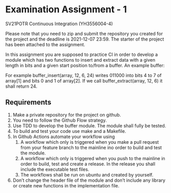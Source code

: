 # Examination Assignment - 1
SV21POTR Continuous Integration (YH3556004-4)

Please note that you need to zip and submit the repository you created for the project and the deadline is 2021-12-07 23:59. The starter of the project has been attached to the assignment. 

In this assignment you are supposed to practice CI in order to develop a module
which has two functions to insert and extract data with a given length in bits and a
given start position to/from a buffer.
An example buffer:


For example buffer_insert(array, 12, 6, 24) writes 011000 into bits 4 to 7 of array[1]
and bits 0 and 1 of array[2]. If we call buffer_extract(array, 12, 6) it shall return 24.

## Requirements
1. Make a private repository for the project on github.
2. You need to follow the Github Flow strategy.
3. Use TDD to develop the buffer module. The module shall fully be tested.
4. To build and test your code use make and a Makefile.
5. In Github Actions automate your workflow using
    1. A workflow which only is triggered when you make a pull request from your
feature branch to the mainline ino order to build and test the module.
    2. A workflow which only is triggered when you push to the mainline in order to
build, test and create a release. In the release you shall include the
executable test files.
    3. The workflows shall be run on ubuntu and created by yourself.
6. Don’t change the header file of the module and don’t include any library or
create new functions in the implementation file.
